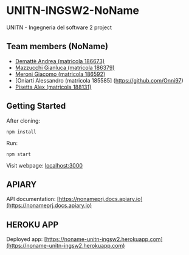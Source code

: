 # UNITN-INGSW2-NoName
UNITN - Ingegneria del software 2 project

## Team members (NoName)
* [Demattè Andrea (matricola 186673)](https://github.com/dema121)
* [Mazzucchi Gianluca (matricola 186379)](https://github.com/gmazzu97)
* [Meroni Giacomo (matricola 186592)](https://github.com/Jack2021)
* [Oniarti Alessandro (matricola 185585] (https://github.com/Onni97)
* [Pisetta Alex (matricola 188131)](https://github.com/Tex9799)

## Getting Started
After cloning:
```
npm install
```
Run:
```
npm start
```
Visit webpage: [localhost:3000](localhost:3000)

## APIARY
API documentation: [https://nonameprj.docs.apiary.io](https://nonameprj.docs.apiary.io)

## HEROKU APP
Deployed app: [https://noname-unitn-ingsw2.herokuapp.com](https://noname-unitn-ingsw2.herokuapp.com)















